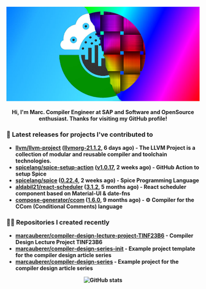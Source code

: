 <p align="center">
	<img src="https://raw.githubusercontent.com/marcauberer/marcauberer/master/images/frontpage-image.jpg">
	<br><br>
	<b>Hi, I'm Marc. Compiler Engineer at SAP and Software and OpenSource enthusiast. Thanks for visiting my GitHub profile!
</p>

### 🚀 Latest releases for projects I've contributed to


- [llvm/llvm-project](https://github.com/llvm/llvm-project) ([llvmorg-21.1.2](https://github.com/llvm/llvm-project/releases/tag/llvmorg-21.1.2), 6 days ago) - The LLVM Project is a collection of modular and reusable compiler and toolchain technologies.
- [spicelang/spice-setup-action](https://github.com/spicelang/spice-setup-action) ([v1.0.17](https://github.com/spicelang/spice-setup-action/releases/tag/v1.0.17), 2 weeks ago) - GitHub Action to setup Spice 
- [spicelang/spice](https://github.com/spicelang/spice) ([0.22.4](https://github.com/spicelang/spice/releases/tag/0.22.4), 2 weeks ago) - Spice Programming Language
- [aldabil21/react-scheduler](https://github.com/aldabil21/react-scheduler) ([3.1.2](https://github.com/aldabil21/react-scheduler/releases/tag/3.1.2), 5 months ago) - React scheduler component based on Material-UI &amp; date-fns
- [compose-generator/ccom](https://github.com/compose-generator/ccom) ([1.6.0](https://github.com/compose-generator/ccom/releases/tag/1.6.0), 9 months ago) - ⚙️ Compiler for the CCom (Conditional Comments) language

### 👨‍💻 Repositories I created recently
- [marcauberer/compiler-design-lecture-project-TINF23B6](https://github.com/marcauberer/compiler-design-lecture-project-TINF23B6) - Compiler Design Lecture Project TINF23B6
- [marcauberer/compiler-design-series-init](https://github.com/marcauberer/compiler-design-series-init) - Example project template for the compiler design article series
- [marcauberer/compiler-design-series](https://github.com/marcauberer/compiler-design-series) - Example project for the compiler design article series

<p align="center">
	<img src="https://github-readme-stats.vercel.app/api?username=marcauberer&show_icons=true&theme=dark" alt="GitHub stats">
</p>
